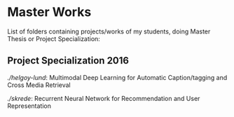 # Master Works

List of folders containing projects/works of my students, doing Master Thesis or Project Specialization:

## Project Specialization 2016
_./helgoy-lund_: Multimodal Deep Learning for Automatic Caption/tagging and Cross Media Retrieval

_./skrede_: Recurrent Neural Network for Recommendation and User Representation
